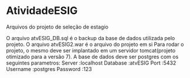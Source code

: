 # AtividadeESIG
Arquivos do projeto de seleção de estagio



O arquivo atvESIG_DB.sql é o backup da base de dados utilizada pelo projeto.
O arquivo atvESIG2.war é o arquivo do projeto em si
Para rodar o projeto, o mesmo deve ser implantado em um servidor tomcat(projeto otimizado para a versão 7).
A base de dados deve ser postgres com os seguintes parametros:
 Server   :localhost
Database  :atvESIG
Port      :5432
Username  :postgres
Password  :123
